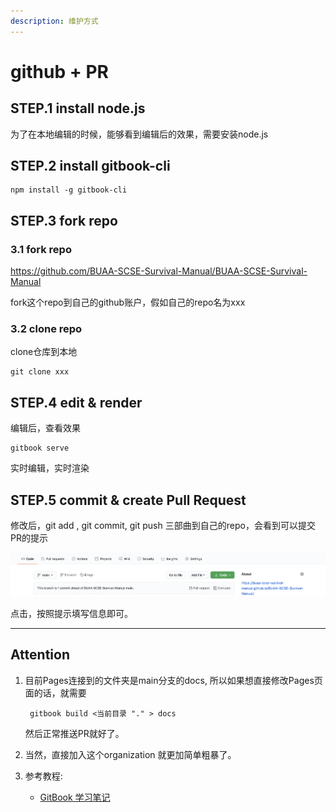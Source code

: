 ```yaml
---
description: 维护方式
---
```


# github + PR

## STEP.1 install node.js

为了在本地编辑的时候，能够看到编辑后的效果，需要安装node.js

## STEP.2 install gitbook-cli

```shell
npm install -g gitbook-cli
```

## STEP.3 fork repo

### 3.1 fork repo

https://github.com/BUAA-SCSE-Survival-Manual/BUAA-SCSE-Survival-Manual

fork这个repo到自己的github账户，假如自己的repo名为xxx

### 3.2 clone repo 

clone仓库到本地

```shell
git clone xxx
```

## STEP.4 edit & render

编辑后，查看效果

```shell
gitbook serve
```

实时编辑，实时渲染

## STEP.5 commit & create Pull Request

修改后，git add , git commit, git push 三部曲到自己的repo，会看到可以提交PR的提示

![click_pr](\assets\img_click_pr.png)

点击，按照提示填写信息即可。

---

## Attention
1. 目前Pages连接到的文件夹是main分支的docs, 所以如果想直接修改Pages页面的话，就需要
   ```shell
    gitbook build <当前目录 "." > docs
   ```
   然后正常推送PR就好了。

2. 当然，直接加入这个organization 就更加简单粗暴了。

3. 参考教程:
   * [GitBook 学习笔记](https://yangjh.oschina.io/gitbook/)